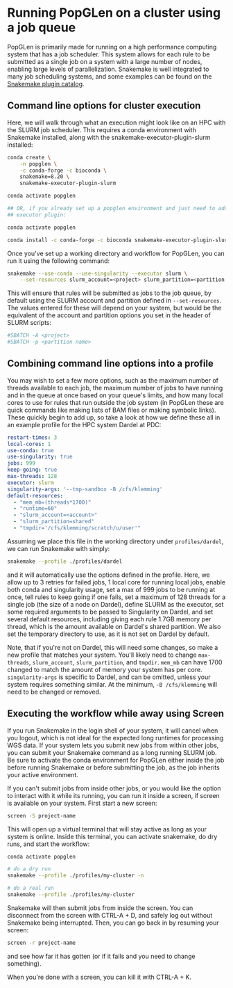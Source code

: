 # Running PopGLen on a cluster using a job queue

PopGLen is primarily made for running on a high performance computing system
that has a job scheduler. This system allows for each rule to be submitted as a
single job on a system with a large number of nodes, enabling large levels of
parallelization. Snakemake is well integrated to many job scheduling systems,
and some examples can be found on the
[Snakemake plugin catalog](https://snakemake.github.io/snakemake-plugin-catalog/index.html).

## Command line options for cluster execution

Here, we will walk through what an execution might look like on an HPC with the
SLURM job scheduler. This requires a conda environment with Snakemake installed,
along with the snakemake-executor-plugin-slurm installed:

```bash
conda create \
    -n popglen \
    -c conda-forge -c bioconda \
    snakemake=8.20 \
    snakemake-executor-plugin-slurm

conda activate popglen

## OR, if you already set up a popglen environment and just need to add the
## executor plugin:

conda activate popglen

conda install -c conda-forge -c bioconda snakemake-executor-plugin-slurm
```

Once you've set up a working directory and workflow for PopGLen, you can run it
using the following command:

```bash
snakemake --use-conda --use-singularity --executor slurm \
    --set-resources slurm_account=<project> slurm_partition=<partition name>
```

This will ensure that rules will be submitted as jobs to the job queue, by
default using the SLURM account and partition defined in `--set-resources`. The
values entered for these will depend on your system, but would be the equivalent
of the account and partition options you set in the header of SLURM scripts:

```bash
#SBATCH -A <project>
#SBATCH -p <partition name>
```

## Combining command line options into a profile

You may wish to set a few more options, such as the maximum number of threads
available to each job, the maximum number of jobs to have running and in the
queue at once based on your queue's limits, and how many local cores to use for
rules that run outside the job system (in PopGLen these are quick commands like
making lists of BAM files or making symbolic links). These quickly begin to add
up, so take a look at how we define these all in an example profile for the HPC
system Dardel at PDC:

```yaml title="profiles/dardel/config.yaml"
restart-times: 3
local-cores: 1
use-conda: true
use-singularity: true
jobs: 999
keep-going: true
max-threads: 128
executor: slurm
singularity-args: '--tmp-sandbox -B /cfs/klemming'
default-resources:
  - "mem_mb=(threads*1700)"
  - "runtime=60"
  - "slurm_account=<account>"
  - "slurm_partition=shared"
  - "tmpdir='/cfs/klemming/scratch/u/user'"
```

Assuming we place this file in the working directory under `profiles/dardel`,
we can run Snakemake with simply:

```bash
snakemake --profile ./profiles/dardel
```

and it will automatically use the options defined in the profile. Here, we allow
up to 3 retries for failed jobs, 1 local core for running local jobs, enable
both conda and singularity usage, set a max of 999 jobs to be running at once,
tell rules to keep going if one fails, set a maximum of 128 threads for a single
job (the size of a node on Dardel), define SLURM as the executor, set some
required arguments to be passed to Singularity on Dardel, and set several
default resources, including giving each rule 1.7GB memory per thread, which is
the amount available on Dardel's shared partition. We also set the temporary
directory to use, as it is not set on Dardel by default.

Note, that if you're not on Dardel, this will need some changes, so make a new
profile that matches your system. You'll likely need to change `max-threads`,
`slurm_account`, `slurm_partition`, and `tmpdir`. `mem_mb` can have 1700 changed
to match the amount of memory your system has per core. `singularity-args` is
specific to Dardel, and can be omitted, unless your system requires something
similar. At the minimum, `-B /cfs/klemming` will need to be changed or removed.

## Executing the workflow while away using Screen

If you run Snakemake in the login shell of your system, it will cancel when you
logout, which is not ideal for the expected long runtimes for processing WGS
data. If your system lets you submit new jobs from within other jobs, you can
submit your Snakemake command as a long running SLURM job. Be sure to activate
the conda environment for PopGLen either inside the job before running Snakemake
or before submitting the job, as the job inherits your active environment.

If you can't submit jobs from inside other jobs, or you would like the option to
interact with it while its running, you can run it inside a screen, if screen is
available on your system. First start a new screen:

```bash
screen -S project-name
```

This will open up a virtual terminal that will stay active as long as your
system is online. Inside this terminal, you can activate snakemake, do dry runs,
and start the workflow:

```bash
conda activate popglen

# do a dry run
snakemake --profile ./profiles/my-cluster -n

# do a real run
snakemake --profile ./profiles/my-cluster
```

Snakemake will then submit jobs from inside the screen. You can disconnect from
the screen with CTRL-A + D, and safely log out without Snakemake being
interrupted. Then, you can go back in by resuming your screen:

```bash
screen -r project-name
```

and see how far it has gotten (or if it fails and you need to change something).

When you're done with a screen, you can kill it with CTRL-A + K.
